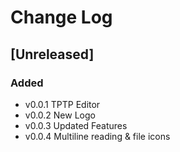 # Change Log

## [Unreleased]

### Added

- v0.0.1 TPTP Editor
- v0.0.2 New Logo
- v0.0.3 Updated Features
- v0.0.4 Multiline reading & file icons